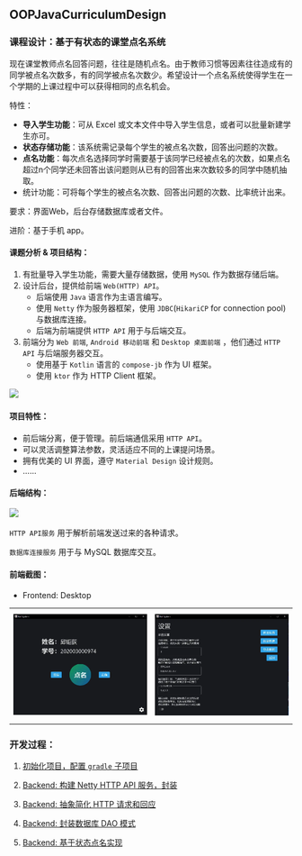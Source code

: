## OOPJavaCurriculumDesign

### 课程设计：基于有状态的课堂点名系统

现在课堂教师点名回答问题，往往是随机点名。由于教师习惯等因素往往造成有的同学被点名次数多，有的同学被点名次数少。希望设计一个点名系统使得学生在一个学期的上课过程中可以获得相同的点名机会。

特性：

- **导入学生功能**：可从 Excel 或文本文件中导入学生信息，或者可以批量新建学生亦可。
- **状态存储功能**：该系统需记录每个学生的被点名次数，回答出问题的次数。
- **点名功能**：每次点名选择同学时需要基于该同学已经被点名的次数，如果点名超过n个同学还未回答出该问题则从已有的回答出来次数较多的同学中随机抽取。
- 统计功能：可将每个学生的被点名次数、回答出问题的次数、比率统计出来。

要求：界面Web，后台存储数据库或者文件。

进阶：基于手机 app。

#### 课题分析 & 项目结构：

1. 有批量导入学生功能，需要大量存储数据，使用 `MySQL` 作为数据存储后端。
2. 设计后台，提供给前端 `Web(HTTP) API`。
    - 后端使用 `Java` 语言作为主语言编写。
    - 使用 `Netty` 作为服务器框架，使用 `JDBC`(`HikariCP` for connection pool) 与数据库连接。
    - 后端为前端提供 `HTTP API` 用于与后端交互。
3. 前端分为 `Web 前端`, `Android 移动前端` 和 `Desktop 桌面前端` ，他们通过 `HTTP API` 与后端服务器交互。
    - 使用基于 `Kotlin` 语言的 `compose-jb` 作为 UI 框架。
    - 使用 `ktor` 作为 HTTP Client 框架。

[![](https://mermaid.ink/img/eyJjb2RlIjoiZ3JhcGggTFJcbiAgICBiYWNrZW5kKEJhY2tlbmQpXG4gICAgZnJvbnRlbmRhbmRyb2lkKFwiRnJvbnRlbmQ6IEFuZHJvaWRcIilcbiAgICBmcm9udGVuZHdlYihcIkZyb250ZW5kOiBXZWJcIilcbiAgICBkYXRhYmFzZShcIkRhdGFiYXNlXCIpXG4gICAgZGF0YWJhc2UgLS0tIHxhY2Nlc3N8YmFja2VuZFxuICAgIGJhY2tlbmQgLS0-IHxIVFRQIEFQSXxmcm9udGVuZHdlYlxuICAgIGJhY2tlbmQgLS0-IHxIVFRQIEFQSXxmcm9udGVuZGFuZHJvaWQiLCJtZXJtYWlkIjp7InRoZW1lIjoiZGVmYXVsdCJ9LCJ1cGRhdGVFZGl0b3IiOmZhbHNlLCJhdXRvU3luYyI6dHJ1ZSwidXBkYXRlRGlhZ3JhbSI6ZmFsc2V9)](https://mermaid-js.github.io/mermaid-live-editor/edit##eyJjb2RlIjoiZ3JhcGggTFJcbiAgICBiYWNrZW5kKEJhY2tlbmQpXG4gICAgZnJvbnRlbmRhbmRyb2lkKFwiRnJvbnRlbmQ6IEFuZHJvaWRcIilcbiAgICBmcm9udGVuZHdlYihcIkZyb250ZW5kOiBXZWJcIilcbiAgICBkYXRhYmFzZShcIkRhdGFiYXNlXCIpXG4gICAgZGF0YWJhc2UgLS0-IHxhY2Nlc3N8YmFja2VuZFxuICAgIGJhY2tlbmQgLS0-IHxIVFRQIEFQSXxmcm9udGVuZHdlYlxuICAgIGJhY2tlbmQgLS0-IHxIVFRQIEFQSXxmcm9udGVuZGFuZHJvaWQiLCJtZXJtYWlkIjoie1xuICBcInRoZW1lXCI6IFwiZGVmYXVsdFwiXG59IiwidXBkYXRlRWRpdG9yIjpmYWxzZSwiYXV0b1N5bmMiOnRydWUsInVwZGF0ZURpYWdyYW0iOmZhbHNlfQ)

#### 项目特性：

- 前后端分离，便于管理。前后端通信采用 `HTTP API`。
- 可以灵活调整算法参数，灵活适应不同的上课提问场景。
- 拥有优美的 UI 界面，遵守 `Material Design` 设计规则。
- ......

#### 后端结构：

[![](https://mermaid.ink/img/eyJjb2RlIjoiZ3JhcGggTFJcbiAgICBhcHBsaWNhdGlvbk1haW4oXCLnqIvluo_lhaXlj6NcIilcbiAgICBkYXRhYmFzZVNlcnZpY2UoXCLmlbDmja7lupPov57mjqXmnI3liqFcIilcbiAgICBodHRwU2VydmljZShcIkhUVFAgQVBJ5pyN5YqhXCIpXG5cbiAgICBhcHBsaWNhdGlvbk1haW4gLS0-IHzmlrDnur_nqIvlkK_liqh8ZGF0YWJhc2VTZXJ2aWNlXG4gICAgYXBwbGljYXRpb25NYWluIC0tPiB85paw57q_56iL5ZCv5YqofGh0dHBTZXJ2aWNlIiwibWVybWFpZCI6eyJ0aGVtZSI6ImRlZmF1bHQifSwidXBkYXRlRWRpdG9yIjp0cnVlLCJhdXRvU3luYyI6dHJ1ZSwidXBkYXRlRGlhZ3JhbSI6dHJ1ZX0)](https://mermaid-js.github.io/mermaid-live-editor/edit/##eyJjb2RlIjoiZ3JhcGggTFJcbiAgICBhcHBsaWNhdGlvbk1haW4oXCLnqIvluo_lhaXlj6NcIilcbiAgICBkYXRhYmFzZVNlcnZpY2UoXCLmlbDmja7lupPov57mjqXmnI3liqFcIilcbiAgICBodHRwU2VydmljZShcIkhUVFAgQVBJ5pyN5YqhXCIpXG5cbiAgICBhcHBsaWNhdGlvbk1haW4gLS0-IHzmlrDnur_nqIvlkK_liqh8ZGF0YWJhc2VTZXJ2aWNlXG4gICAgYXBwbGljYXRpb25NYWluIC0tPiB85paw57q_56iL5ZCv5YqofGh0dHBTZXJ2aWNlIiwibWVybWFpZCI6IntcbiAgXCJ0aGVtZVwiOiBcImRlZmF1bHRcIlxufSIsInVwZGF0ZUVkaXRvciI6ZmFsc2UsImF1dG9TeW5jIjp0cnVlLCJ1cGRhdGVEaWFncmFtIjpmYWxzZX0)

`HTTP API服务` 用于解析前端发送过来的各种请求。

`数据库连接服务` 用于与 MySQL 数据库交互。

#### 前端截图：

- Frontend: Desktop

<table>
<tr>
    <td align="center" height="200">
        <img src="article/image/1.webp" />
    </td>
    <td align="center" height="200">
        <img src="article/image/2.webp" />
    </td>
</tr>
</table>

### 开发过程：

1. [初始化项目，配置 `gradle` 子项目](article/01-init-project-and-configure-gradle.md)

2. [Backend: 构建 Netty HTTP API 服务，封装](article/02-build-netty-http-api.md)

3. [Backend: 抽象简化 HTTP 请求和回应](article/03-abstract-dto.md)

4. [Backend: 封装数据库 DAO 模式](article/04-wrap-database-dao.md)

5. [Backend: 基于状态点名实现](article/05-roll.md)

   
